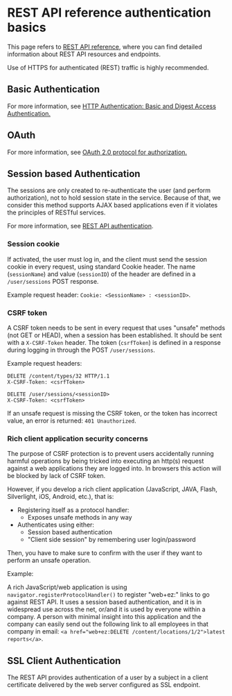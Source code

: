# REST API reference authentication basics

This page refers to [REST API reference](https://doc.ezplatform.com/rest-api-reference), where you can find detailed information about
REST API resources and endpoints.

Use of HTTPS for authenticated (REST) traffic is highly recommended.

## Basic Authentication

For more information, see [HTTP Authentication: Basic and Digest Access Authentication.](http://tools.ietf.org/html/rfc2617)

## OAuth

For more information, see [OAuth 2.0 protocol for authorization.](https://oauth.net/2/)

## Session based Authentication

The sessions are only created to re-authenticate the user (and perform authorization), not to hold session state in the service.
Because of that, we consider this method supports AJAX based applications even if it violates the principles of RESTful services.

For more information, see [REST API authentication](general_rest_usage.md#rest-api-authentication).

### Session cookie

If activated, the user must log in, and the client must send the session cookie in every request, using standard Cookie header.
The name (`sessionName`) and value (`sessionID`) of the header are defined  in a `/user/sessions` POST response.

Example request header: `Cookie: <SessionName> : <sessionID>`.

### CSRF token

A CSRF token needs to be sent in every request that uses "unsafe" methods (not GET or HEAD), when a session has been established.
It should be sent with a `X-CSRF-Token` header.
The token (`csrfToken`) is defined in a response during logging in through the POST `/user/sessions`.

Example request headers:

```
DELETE /content/types/32 HTTP/1.1
X-CSRF-Token: <csrfToken>
```

```
DELETE /user/sessions/<sessionID>
X-CSRF-Token: <csrfToken>
```

If an unsafe request is missing the CSRF token, or the token has incorrect value, an error is returned: `401 Unauthorized`.

### Rich client application security concerns

The purpose of CSRF protection is to prevent users accidentally running harmful operations by being tricked into executing an http(s) request against a web applications they are logged into.
In browsers this action will be blocked by lack of CSRF token.

However, if you develop a rich client application (JavaScript, JAVA, Flash, Silverlight, iOS, Android, etc.), that is:

- Registering itself as a protocol handler:
    - Exposes unsafe methods in any way
- Authenticates using either:
    - Session based authentication
    - "Client side session" by remembering user login/password

Then, you have to make sure to confirm with the user if they want to perform an unsafe operation.

Example: 

A rich JavaScript/web application is using `navigator.registerProtocolHandler()` to register "web+ez:" links to go against REST API.
It uses a session based authentication, and it is in widespread use across the net, or/and it is used by everyone within a company.
A person with minimal insight into this application and the company can easily send out the following link to all employees in that company in email: 
`<a href="web+ez:DELETE /content/locations/1/2">latest reports</a>`.

## SSL Client Authentication

The REST API provides authentication of a user by a subject in a client certificate delivered by the web server configured as SSL endpoint.
